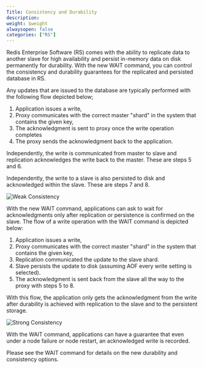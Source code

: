```yaml
---
Title: Consistency and Durability
description:
weight: $weight
alwaysopen: false
categories: ["RS"]
---
```

Redis Enterprise Software (RS) comes with the ability to replicate data
to another slave for high availability and persist in-memory data on
disk permanently for durability. With the new WAIT command, you can
control the consistency and durability guarantees for the replicated and
persisted database in RS.

Any updates that are issued to the database are typically performed with
the following flow depicted below;

1. Application issues a write,
1. Proxy communicates with the correct master "shard" in the system
    that contains the given key,
1. The acknowledgment is sent to proxy once the write operation
    completes
1. The proxy sends the acknowledgment back to the application.

Independently, the write is communicated from master to slave and
replication acknowledges the write back to the master. These are steps 5
and 6.

Independently, the write to a slave is also persisted to disk and
acknowledged within the slave. These are steps 7 and 8.

![Weak
Consistency](/images/rs/weak_consistency-300x161.png)

With the new WAIT command, applications can ask to wait for
acknowledgments only after replication or persistence is confirmed on
the slave. The flow of a write operation with the WAIT command is
depicted below:

1. Application issues a write,
1. Proxy communicates with the correct master "shard" in the system
    that contains the given key,
1. Replication communicated the update to the slave shard.
1. Slave persists the update to disk (assuming AOF every write setting
    is selected).
1. The acknowledgment is sent back from the slave all the way to the
    proxy with steps 5 to 8.

With this flow, the application only gets the acknowledgment from the
write after durability is achieved with replication to the slave and to
the persistent storage.

![Strong
Consistency](/images/rs/strong_consistency-300x156.png)

With the WAIT command, applications can have a guarantee that even under
a node failure or node restart, an acknowledged write is recorded.

Please see the WAIT command for details on the new durability and
consistency options.
